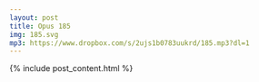 ```yaml
---
layout: post
title: Opus 185
img: 185.svg
mp3: https://www.dropbox.com/s/2ujs1b0783uukrd/185.mp3?dl=1
---
```


{% include post_content.html %}
